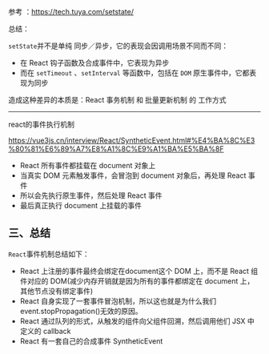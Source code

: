 参考 ：https://tech.tuya.com/setstate/

总结：

`setState`并不是单纯 同步／异步，它的表现会因调用场景不同而不同：

-   在 React 钩子函数及合成事件中，它表现为异步
-   而在  `setTimeout`  、`setInterval`  等函数中，包括在  `DOM`  原生事件中，它都表现为同步

造成这种差异的本质是：React 事务机制 和 批量更新机制 的 工作方式

--- 
react的事件执行机制

https://vue3js.cn/interview/React/SyntheticEvent.html#%E4%BA%8C%E3%80%81%E6%89%A7%E8%A1%8C%E9%A1%BA%E5%BA%8F

-   React 所有事件都挂载在 document 对象上
-   当真实 DOM 元素触发事件，会冒泡到 document 对象后，再处理 React 事件
-   所以会先执行原生事件，然后处理 React 事件
-   最后真正执行 document 上挂载的事件

## 三、总结

`React`事件机制总结如下：

-   React 上注册的事件最终会绑定在document这个 DOM 上，而不是 React 组件对应的 DOM(减少内存开销就是因为所有的事件都绑定在 document 上，其他节点没有绑定事件)
-   React 自身实现了一套事件冒泡机制，所以这也就是为什么我们 event.stopPropagation()无效的原因。
-   React 通过队列的形式，从触发的组件向父组件回溯，然后调用他们 JSX 中定义的 callback
-   React 有一套自己的合成事件 SyntheticEvent
<!--stackedit_data:
eyJoaXN0b3J5IjpbMjExOTI4MDU2Nyw3NDcwMDA2MDhdfQ==
-->